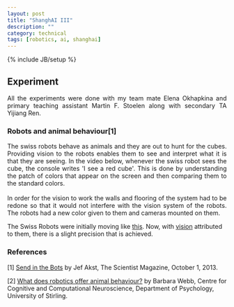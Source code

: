 ```yaml
---
layout: post
title: "ShanghAI III"
description: ""
category: technical
tags: [robotics, ai, shanghai]
---
```

{% include JB/setup %}


## Experiment
<p align="justify" >
All the experiments were done with my team mate Elena Okhapkina and primary teaching assistant Martin F. Stoelen along with secondary TA Yijiang Ren. 
</p>

### Robots and animal behaviour[1]

<p align="justify" >
The swiss robots behave as animals and they are out to hunt for the cubes. Providing vision to the robots enables them to see and interpret what it is that they are seeing. In the video below, whenever the swiss robot sees the cube, the console writes 'I see a red cube'. This is done by understanding the patch of colors that appear on the screen and then comparing them to the standard colors. 
<br/>
<br/>
In order for the vision to work the walls and flooring of the system had to be redone so that it would not interfere with the vision system of the robots. The robots had a new color given to them and cameras mounted on them. 
</p>


The Swiss Robots were initially moving like [this](http://youtu.be/tk_meaPD8J4?list=PL9qsrNYAPFKIgIFJoUDdhe6rV6IZSKum7). Now, with [vision](https://www.youtube.com/watch?v=ngDDwqaREi8&index=4&list=PL9qsrNYAPFKIgIFJoUDdhe6rV6IZSKum7) attributed to them, there is a slight precision that is achieved.



### References 

[1] [Send in the Bots](http://www.the-scientist.com/?articles.view/articleNo/37635/title/Send-in-the-Bots/ ) by Jef Akst, The Scientist Magazine, October 1, 2013. 

[2] [What does robotics offer animal behaviour?](http://homepages.inf.ed.ac.uk/bwebb/publications/animal_behaviour.pdf) by Barbara Webb, Centre for Cognitive and Computational Neuroscience, Department of Psychology, University of Stirling. 

